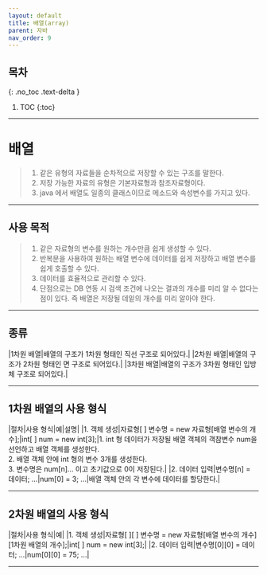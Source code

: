 ```yaml
---
layout: default
title: 배열(array)
parent: 자바
nav_order: 9
---
```

## 목차
{: .no_toc .text-delta }

1. TOC
{:toc}
---

# **배열**
> 1. 같은 유형의 자료들을 순차적으로 저장할 수 있는 구조를 말한다.
> 2. 저장 가능한 자료의 유형은 기본자료형과 참조자료형이다.
> 3. java 에서 배열도 일종의 클래스이므로 메소드와 속성변수를 가지고 있다.

---

## **사용 목적**
> 1. 같은 자료형의 변수를 원하는 개수만큼 쉽게 생성할 수 있다.
> 2. 반복문을 사용하여 원하는 배열 변수에 데이터를 쉽게 저장하고 배열 변수를 쉽게 호출할 수 있다.
> 3. 데이터를 효율적으로 관리할 수 있다.
> 4. 단점으로는 DB 연동 시 검색 조건에 나오는 결과의 개수를 미리 알 수 없다는 점이 있다. 즉 배열은 저장될 데잍의 개수를 미리 알아야 한다.

---

## **종류**

|1차원 배열|배열의 구조가 1차원 형태인 직선 구조로 되어있다.|
|2차원 배열|배열의 구조가 2차원 형태인 면 구조로 되어있다.|
|3차원 배열|배열의 구조가 3차원 형태인 입방체 구조로 되어있다.|

---

## **1차원 배열의 사용 형식**

|절차|사용 형식|예|설명|
|1. 객체 생성|자료형[ ] 변수명 = new 자료형[배열 변수의 개수];|int[ ] num = new int[3];|1. int 형 데이터가 저장될 배열 객체의 객참변수 num을 선언하고 배열 객체를 생성한다.<br>2. 배열 객체 안에 int 형의 변수 3개를 생성한다.<br>3. 변수명은 num[n]... 이고 초기값으로 0이 저장된다.|
|2. 데이터 입력|변수명[n] = 데이터; ...|num[0] = 3; ...|배열 객체 안의 각 변수에 데이터를 할당한다.|

---

## **2차원 배열의 사용 형식**

|절차|사용 형식|예|
|1. 객체 생성|자료형[ ][ ] 변수명 = new 자료형[배열 변수의 개수][1차원 배열의 개수];|int[ ] num = new int[3];|
|2. 데이터 입력|변수명[0][0] = 데이터; ...|num[0][0] = 75; ...|

---